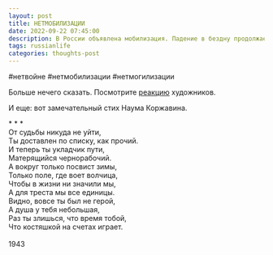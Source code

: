 ```yaml
---
layout: post
title: НЕТМОБИЛИЗАЦИИ
date: 2022-09-22 07:45:00
description: В России объявлена мобилизация. Падение в бездну продолжается, хотя, казалось бы, что хуже быть не может.
tags: russianlife
categories: thoughts-post
---
```

#нетвойне #нетмобилизации #нетмогилизации

Больше нечего сказать. Посмотрите [реакцию](https://meduza.io/feature/2022/09/22/povestka-dlya-golubya-mira-i-mobilizatsiya-domashnih-zhivotnyh) художников.

И еще: вот замечательный стих Наума Коржавина.

<html>
      <head>
              * * *<br>
        От судьбы никуда не уйти,<br>
        Ты доставлен по списку, как прочий.<br>
        И теперь ты укладчик пути,<br>
        Матерящийся чернорабочий.<br>
        А вокруг только посвист зимы,<br>
        Только поле, где воет волчица,<br>
        Чтобы в жизни ни значили мы,<br>
        А для треста мы все единицы.<br>
        Видно, вовсе ты был не герой,<br>
        А душа у тебя небольшая,<br>
        Раз ты злишься, что время тобой,<br>
        Что костяшкой на счетах играет.<br>
            <br>
        1943
      </head>
    </html>


